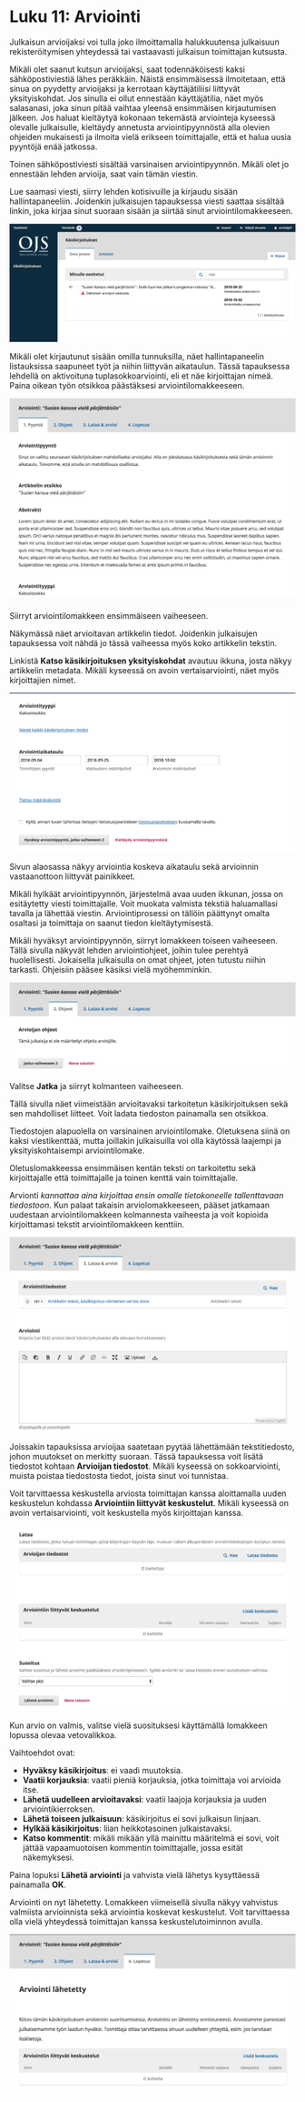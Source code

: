 # Luku 11: Arviointi

Julkaisun arvioijaksi voi tulla joko ilmoittamalla halukkuutensa julkaisuun rekisteröitymisen yhteydessä tai vastaavasti julkaisun toimittajan kutsusta.

Mikäli olet saanut kutsun arvioijaksi, saat todennäköisesti kaksi sähköpostiviestiä lähes peräkkäin. Näistä ensimmäisessä ilmoitetaan, että sinua on pyydetty arvioijaksi ja kerrotaan käyttäjätiliisi liittyvät yksityiskohdat. Jos sinulla ei ollut ennestään käyttäjätilia, näet myös salasanasi, joka sinun pitää vaihtaa yleensä ensimmäisen kirjautumisen jälkeen. Jos haluat kieltäytyä kokonaan tekemästä arviointeja kyseessä olevalle julkaisulle, kieltäydy annetusta arviointipyynnöstä alla olevien ohjeiden mukaisesti ja ilmoita vielä erikseen toimittajalle, että et halua uusia pyyntöjä enää jatkossa.

Toinen sähköpostiviesti sisältää varsinaisen arviointipyynnön. Mikäli olet jo ennestään lehden arvioija, saat vain tämän viestin.

Lue saamasi viesti, siirry lehden kotisivuille ja kirjaudu sisään hallintapaneeliin. Joidenkin julkaisujen tapauksessa viesti saattaa sisältää linkin, joka kirjaa sinut suoraan sisään ja siirtää sinut arviointilomakkeeseen.

![](./assets/learning-ojs-3-rev-dashboard.png)

Mikäli olet kirjautunut sisään omilla tunnuksilla, näet hallintapaneelin listauksissa saapuneet työt ja niihin liittyvän aikataulun. Tässä tapauksessa lehdellä on aktivoituna tuplasokkoarviointi, eli et näe kirjoittajan nimeä. Paina oikean työn otsikkoa päästäksesi arviointilomakkeeseen.

![](./assets/learning-ojs-3-rev-step1.png)

Siirryt arviointilomakkeen ensimmäiseen vaiheeseen. 

Näkymässä näet arvioitavan artikkelin tiedot. Joidenkin julkaisujen tapauksessa voit nähdä jo tässä vaiheessa myös koko artikkelin tekstin. 

Linkistä **Katso käsikirjoituksen yksityiskohdat** avautuu ikkuna, josta näkyy artikkelin metadata. Mikäli kyseessä on avoin vertaisarviointi, näet myös kirjoittajien nimet.

![](./assets/learning-ojs-3-rev-step1-3.png)

Sivun alaosassa näkyy arviointia koskeva aikataulu sekä arvioinnin vastaanottoon liittyvät painikkeet.

Mikäli hylkäät arviointipyynnön, järjestelmä avaa uuden ikkunan, jossa on esitäytetty viesti toimittajalle. Voit muokata valmista tekstiä haluamallasi tavalla ja lähettää viestin. Arviointiprosessi on tällöin päättynyt omalta osaltasi ja toimittaja on saanut tiedon kieltäytymisestä.

Mikäli hyväksyt arviointipyynnön, siirryt lomakkeen toiseen vaiheeseen. Tällä sivulla näkyvät lehden arviointiohjeet, joihin tulee perehtyä huolellisesti. Jokaisella julkaisulla on omat ohjeet, joten tutustu niihin tarkasti. Ohjeisiin pääsee käsiksi vielä myöhemminkin.

![](./assets/learning-ojs-3-rev-step2.png)

Valitse **Jatka** ja siirryt kolmanteen vaiheeseen.

Tällä sivulla näet viimeistään arvioitavaksi tarkoitetun käsikirjoituksen sekä sen mahdolliset liitteet. Voit ladata tiedoston painamalla sen otsikkoa.

Tiedostojen alapuolella on varsinainen arviointilomake. Oletuksena siinä on kaksi viestikenttää, mutta joillakin julkaisuilla voi olla käytössä laajempi ja yksityiskohtaisempi arviointilomake.

Oletuslomakkeessa ensimmäisen kentän teksti on tarkoitettu sekä kirjoittajalle että toimittajalle ja toinen kenttä vain toimittajalle.

Arvionti *kannattaa aina kirjoittaa ensin omalle tietokoneelle tallenttavaan tiedostoon*. Kun palaat takaisin arviolomakkeeseen, pääset jatkamaan uudestaan arviointilomakkeen kolmannesta vaiheesta ja voit kopioida kirjoittamasi tekstit arviointilomakkeen kenttiin.

![](./assets/learning-ojs-3-rev-step3.png)

Joissakin tapauksissa arvioijaa saatetaan pyytää lähettämään tekstitiedosto, johon muutokset on merkitty suoraan. Tässä tapauksessa voit lisätä tiedostot kohtaan **Arvioijan tiedostot**. Mikäli kyseessä on sokkoarviointi, muista poistaa tiedostosta tiedot, joista sinut voi tunnistaa.

Voit tarvittaessa keskustella arviosta toimittajan kanssa aloittamalla uuden keskustelun kohdassa **Arviointiin liittyvät keskustelut**. Mikäli kyseessä on avoin vertaisarviointi, voit keskustella myös kirjoittajan kanssa.

![](./assets/learning-ojs-3-rev-step3-1.png)

Kun arvio on valmis, valitse vielä suosituksesi käyttämällä lomakkeen lopussa olevaa vetovalikkoa.

Vaihtoehdot ovat:

- **Hyväksy käsikirjoitus**: ei vaadi muutoksia.
- **Vaatii korjauksia**: vaatii pieniä korjauksia, jotka toimittaja voi arvioida itse.
- **Lähetä uudelleen arvioitavaksi**: vaatii laajoja korjauksia ja uuden arviointikierroksen.
- **Lähetä toiseen julkaisuun**: käsikirjoitus ei sovi julkaisun linjaan.
- **Hylkää käsikirjoitus**: liian heikkotasoinen julkaistavaksi.
- **Katso kommentit**: mikäli mikään yllä mainittu määritelmä ei sovi, voit jättää vapaamuotoisen kommentin toimittajalle, jossa esität näkemyksesi.

Paina lopuksi **Lähetä arviointi** ja vahvista vielä lähetys kysyttäessä painamalla **OK**.

Arviointi on nyt lähetetty. Lomakkeen viimeisellä sivulla näkyy vahvistus valmiista arvioinnista sekä arviointia koskevat keskustelut. Voit tarvittaessa olla vielä yhteydessä toimittajan kanssa keskustelutoiminnon avulla.

![](./assets/learning-ojs-3-rev-step4.png)
